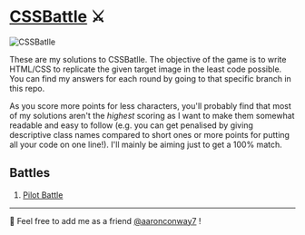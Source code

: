 # [CSSBattle](https://cssbattle.dev/) ⚔️

![CSSBatlle](https://cdn-media-1.freecodecamp.org/images/1*yDgSJrVPPH70Jdh6KUyokA.png)

These are my solutions to CSSBatlle. The objective of the game is to write HTML/CSS to replicate the given target image in the least code possible. You can find my answers for each round by going to that specific branch in this repo.

As you score more points for less characters, you'll probably find that most of my solutions aren't the *highest* scoring as I want to make them somewhat readable and easy to follow (e.g. you can get penalised by giving descriptive class names compared to short ones or more points for putting all your code on one line!). I'll mainly be aiming just to get a 100% match.

## Battles

1. [Pilot Battle](https://github.com/aaronconway7/css-battle/tree/1/pilot-battle)

---

🙋 Feel free to add me as a friend [@aaronconway7](https://cssbattle.dev/player/aaronconway7) !
